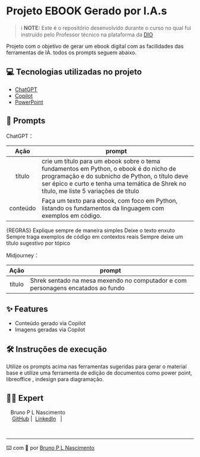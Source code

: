 
# Projeto EBOOK Gerado por I.A.s


 > ℹ️ **NOTE:** Este é o repositório desenvolvido durante o curso no qual fui instruído pelo Professor técnico na plataforma da [DIO](https://dio.me)

Projeto com o objetivo de gerar um ebook digital com as facilidades das ferramentas de IA. todos os prompts
seguem abaixo.

## 💻 Tecnologias utilizadas no projeto

- [ChatGPT](https://chat.openai.com/) 
- [Copilot](hhttps://copilot.microsoft.com/)
- [PowerPoint](https://www.microsoft.com/en/microsoft-365/powerpoint)

## 🧠 Prompts


ChatGPT：

|   Ação   | prompt                                                                                                                                                                                                                                                                         |
| :------: | ------------------------------------------------------------------------------------------------------------------------------------------------------------------------------------------------------------------------------------------------------------------------------ |
|  título  |crie um título para um ebook sobre o tema fundamentos em Python, o ebook é do nicho de programação e do subnicho de Python, o título deve ser épico e curto e tenha uma temática de Shrek no título,  me liste 5 variações de título                                                 |
| conteúdo | Faça um texto para ebook, com foco em Python, listando os fundamentos da linguagem com exemplos em código.

{REGRAS}
Explique sempre de maneira simples
Deixe o texto enxuto
Sempre traga exemplos de código em contextos reais
Sempre deixe um título sugestivo por tópico


Midjourney：

|  Ação  | prompt                                                                                 |
| :----: | -------------------------------------------------------------------------------------- |
| título | Shrek sentado na mesa mexendo no computador e com personagens encatados ao fundo |

## ✨ Features

- Conteúdo gerado via Copilot
- Imagens geradas via Copilot



## 🛠️ Instruções de execução

Utilize os prompts acima nas ferramentas sugeridas para gerar o material base e utilize uma ferramenta de edição de documentos como power point, libreoffice , indesign para diagramação.

## 👨‍💻 Expert

<p>
    <p>&nbsp&nbsp&nbspBruno P L Nascimento<br>
    &nbsp&nbsp&nbsp
    <a href="https://github.com/Brunopln12">
    GitHub</a>&nbsp;|&nbsp;
    <a href="www.linkedin.com/in/">LinkedIn</a>
&nbsp;&nbsp;|&nbsp;</p>
</p>
<br/>
<p>

---

⌨️ com 💜 por [Bruno P L Nascimento](https://github.com/Brunopln12)
